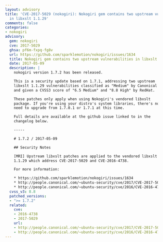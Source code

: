 ```yaml
---
layout: advisory
title: 'CVE-2017-5029 (nokogiri): Nokogiri gem contains two upstream vulnerabilities
  in libxslt 1.1.29'
comments: false
categories:
- nokogiri
advisory:
  gem: nokogiri
  cve: 2017-5029
  ghsa: pf6m-fxpq-fg8v
  url: https://github.com/sparklemotion/nokogiri/issues/1634
  title: Nokogiri gem contains two upstream vulnerabilities in libxslt 1.1.29
  date: 2017-05-09
  description: |
    nokogiri version 1.7.2 has been released.

    This is a security update based on 1.7.1, addressing two upstream
    libxslt 1.1.29 vulnerabilities classified as "Medium" by Canonical
    and given a CVSS3 score of "6.5 Medium" and "8.8 High" by RedHat.

    These patches only apply when using Nokogiri's vendored libxslt
    package. If you're using your distro's system libraries, there's no
    need to upgrade from 1.7.0.1 or 1.7.1 at this time.

    Full details are available at the github issue linked to in the
    changelog below.

    -----

    # 1.7.2 / 2017-05-09

    ## Security Notes

    [MRI] Upstream libxslt patches are applied to the vendored libxslt
    1.1.29 which address CVE-2017-5029 and CVE-2016-4738.

    For more information:

    * https://github.com/sparklemotion/nokogiri/issues/1634
    * http://people.canonical.com/~ubuntu-security/cve/2017/CVE-2017-5029.html
    * http://people.canonical.com/~ubuntu-security/cve/2016/CVE-2016-4738.html
  cvss_v3: 8.8
  patched_versions:
  - ">= 1.7.2"
  related:
    cve:
    - 2016-4738
    - 2017-5029
    url:
    - http://people.canonical.com/~ubuntu-security/cve/2017/CVE-2017-5029.html
    - http://people.canonical.com/~ubuntu-security/cve/2016/CVE-2016-4738.html
---
```


